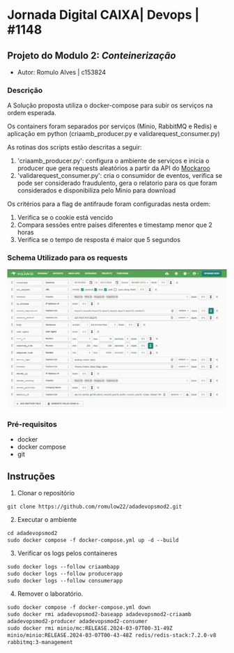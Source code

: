 # Jornada Digital CAIXA| Devops | #1148

## Projeto do Modulo 2: *Conteinerização*

- Autor: Romulo Alves | c153824

### Descrição

A Solução proposta utiliza o docker-compose para subir os serviços na ordem esperada.

Os containers foram separados por serviços (Minio, RabbitMQ e Redis) e aplicação em python (criaamb_producer.py e validarequest_consumer.py)

As rotinas dos scripts estão descritas a seguir:

1. 'criaamb_producer.py': configura o ambiente de serviços e inicia o producer que gera requests aleatórios a partir da API do [Mockaroo](https://mockaroo.com/)
2. 'validarequest_consumer.py': cria o consumidor de eventos, verifica se pode ser considerado fraudulento, gera o relatorio para os que foram considerados e disponibiliza pelo Minio para download

Os critérios para a flag de antifraude foram configuradas nesta ordem:

1. Verifica se o cookie está vencido
2. Compara sessões entre países diferentes e timestamp menor que 2 horas 
3. Verifica se o tempo de resposta é maior que 5 segundos

### Schema Utilizado para os requests

![mockaroo-schema](images/mockaroo-schema.png?raw=true "mockaroo-schema")

### Pré-requisitos

- docker
- docker compose
- git

## Instruções

1. Clonar o repositório

```
git clone https://github.com/romulow22/adadevopsmod2.git
```

2. Executar o ambiente 

```
cd adadevopsmod2
sudo docker compose -f docker-compose.yml up -d --build
```  

3. Verificar os logs pelos containeres 
```
sudo docker logs --follow criaambapp
sudo docker logs --follow producerapp
sudo docker logs --follow consumerapp
```  

4. Remover o laboratório.  
```
sudo docker compose -f docker-compose.yml down
sudo docker rmi adadevopsmod2-baseapp adadevopsmod2-criaamb adadevopsmod2-producer adadevopsmod2-consumer
sudo docker rmi minio/mc:RELEASE.2024-03-07T00-31-49Z minio/minio:RELEASE.2024-03-07T00-43-48Z redis/redis-stack:7.2.0-v8 rabbitmq:3-management 
``` 